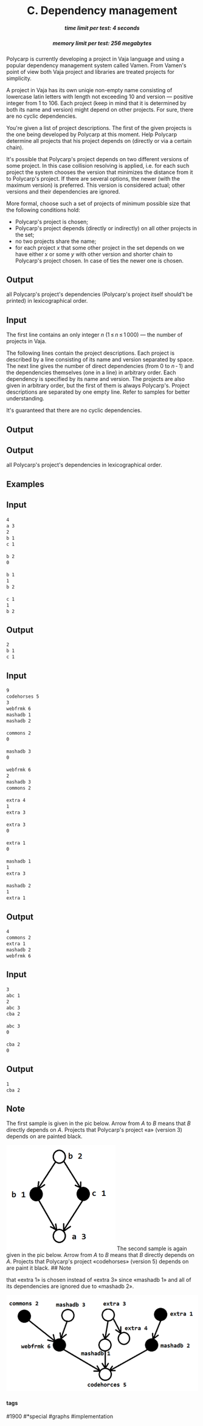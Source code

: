 <h1 style='text-align: center;'> C. Dependency management</h1>

<h5 style='text-align: center;'>time limit per test: 4 seconds</h5>
<h5 style='text-align: center;'>memory limit per test: 256 megabytes</h5>

Polycarp is currently developing a project in Vaja language and using a popular dependency management system called Vamen. From Vamen's point of view both Vaja project and libraries are treated projects for simplicity.

A project in Vaja has its own uniqie non-empty name consisting of lowercase latin letters with length not exceeding 10 and version — positive integer from 1 to 106. Each project (keep in mind that it is determined by both its name and version) might depend on other projects. For sure, there are no cyclic dependencies.

You're given a list of project descriptions. The first of the given projects is the one being developed by Polycarp at this moment. Help Polycarp determine all projects that his project depends on (directly or via a certain chain). 

It's possible that Polycarp's project depends on two different versions of some project. In this case collision resolving is applied, i.e. for each such project the system chooses the version that minimizes the distance from it to Polycarp's project. If there are several options, the newer (with the maximum version) is preferred. This version is considered actual; other versions and their dependencies are ignored.

More formal, choose such a set of projects of minimum possible size that the following conditions hold: 

* Polycarp's project is chosen;
* Polycarp's project depends (directly or indirectly) on all other projects in the set;
* no two projects share the name;
* for each project *x* that some other project in the set depends on we have either *x* or some *y* with other version and shorter chain to Polycarp's project chosen. In case of ties the newer one is chosen.

## Output

 all Polycarp's project's dependencies (Polycarp's project itself should't be printed) in lexicographical order.

## Input

The first line contains an only integer *n* (1 ≤ *n* ≤ 1 000) — the number of projects in Vaja.

The following lines contain the project descriptions. Each project is described by a line consisting of its name and version separated by space. The next line gives the number of direct dependencies (from 0 to *n* - 1) and the dependencies themselves (one in a line) in arbitrary order. Each dependency is specified by its name and version. The projects are also given in arbitrary order, but the first of them is always Polycarp's. Project descriptions are separated by one empty line. Refer to samples for better understanding.

It's guaranteed that there are no cyclic dependencies. 

## Output

## Output

 all Polycarp's project's dependencies in lexicographical order.

## Examples

## Input


```
4  
a 3  
2  
b 1  
c 1  
   
b 2  
0  
   
b 1  
1  
b 2  
   
c 1  
1  
b 2  

```
## Output


```
2  
b 1  
c 1  

```
## Input


```
9  
codehorses 5  
3  
webfrmk 6  
mashadb 1  
mashadb 2  
   
commons 2  
0  
   
mashadb 3  
0  
   
webfrmk 6  
2  
mashadb 3  
commons 2  
   
extra 4  
1  
extra 3  
   
extra 3  
0  
   
extra 1  
0  
   
mashadb 1  
1  
extra 3  
   
mashadb 2  
1  
extra 1  

```
## Output


```
4  
commons 2  
extra 1  
mashadb 2  
webfrmk 6  

```
## Input


```
3  
abc 1  
2  
abc 3  
cba 2  
  
abc 3  
0  
  
cba 2  
0  

```
## Output


```
1  
cba 2  

```
## Note

The first sample is given in the pic below. Arrow from *A* to *B* means that *B* directly depends on *A*. Projects that Polycarp's project «a» (version 3) depends on are painted black.

 ![](images/c07638bde99863405f03108e2590fe5401c6bd4e.png) The second sample is again given in the pic below. Arrow from *A* to *B* means that *B* directly depends on *A*. Projects that Polycarp's project «codehorses» (version 5) depends on are paint it black. ## Note

 that «extra 1» is chosen instead of «extra 3» since «mashadb 1» and all of its dependencies are ignored due to «mashadb 2».

 ![](images/a96aede1492d790e2ff9b176de391001b8731b28.png) 

#### tags 

#1900 #*special #graphs #implementation 